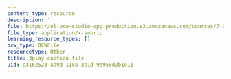 ```yaml
---
content_type: resource
description: ''
file: https://ol-ocw-studio-app-production.s3.amazonaws.com/courses/7-016-introductory-biology-fall-2018/e3162523aa9d118a3e1d9d950d2b1e11_8jLy33vbtYM.srt
file_type: application/x-subrip
learning_resource_types: []
ocw_type: OCWFile
resourcetype: Other
title: 3play caption file
uid: e3162523-aa9d-118a-3e1d-9d950d2b1e11
---
```

